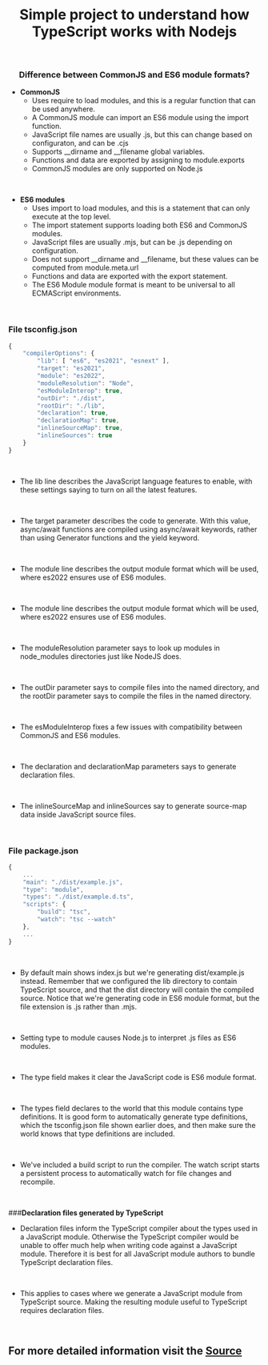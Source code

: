 <h1 align ="center"> Simple project to understand how TypeScript works with Nodejs </h1>
<br>

<h3 align ="center"> Difference between CommonJS and ES6 module formats? </h3>

* <b>CommonJS</b>
    - Uses require to load modules, and this is a regular function that can be used anywhere.
    - A CommonJS module can import an ES6 module using the import function.
    - JavaScript file names are usually .js, but this can change based on configuraton, and can be .cjs
    - Supports __dirname and __filename global variables.
    - Functions and data are exported by assigning to module.exports
    - CommonJS modules are only supported on Node.js
<br>

* <b>ES6 modules</b>
    - Uses import to load modules, and this is a statement that can only execute at the top level.
    - The import statement supports loading both ES6 and CommonJS modules.
    - JavaScript files are usually .mjs, but can be .js depending on configuration.
    - Does not support __dirname and __filename, but these values can be computed from module.meta.url
    - Functions and data are exported with the export statement.
    - The ES6 Module module format is meant to be universal to all ECMAScript environments.
<br>


### <b>File tsconfig.json</b><br>

```JavaScript
{
    "compilerOptions": {
        "lib": [ "es6", "es2021", "esnext" ],
        "target": "es2021",
        "module": "es2022",
        "moduleResolution": "Node",
        "esModuleInterop": true,
        "outDir": "./dist",
        "rootDir": "./lib",
        "declaration": true,
        "declarationMap": true,
        "inlineSourceMap": true,
        "inlineSources": true
    }
}
```
<br>


* The lib line describes the JavaScript language features to enable, with these settings saying to turn on all the latest features.
<br>

* The target parameter describes the code to generate. With this value, async/await functions are compiled using async/await keywords, rather than using Generator functions and the yield keyword.
<br>

* The module line describes the output module format which will be used, where es2022 ensures use of ES6 modules.
<br>

* The module line describes the output module format which will be used, where es2022 ensures use of ES6 modules.
<br>

* The moduleResolution parameter says to look up modules in node_modules directories just like NodeJS does.
<br>

* The outDir parameter says to compile files into the named directory, and the rootDir parameter says to compile the files in the named directory.
<br>

* The esModuleInterop fixes a few issues with compatibility between CommonJS and ES6 modules.
<br>

* The declaration and declarationMap parameters says to generate declaration files.
<br>

* The inlineSourceMap and inlineSources say to generate source-map data inside JavaScript source files.
<br>

### <b>File package.json</b><br>

```JavaScript
{
    ...
    "main": "./dist/example.js",
    "type": "module",
    "types": "./dist/example.d.ts",
    "scripts": {
        "build": "tsc",
        "watch": "tsc --watch"
    },
    ...
}
```
<br>

* By default main shows index.js but we're generating dist/example.js instead. Remember that we configured the lib directory to contain TypeScript source, and that the dist directory will contain the compiled source. Notice that we're generating code in ES6 module format, but the file extension is .js rather than .mjs.
<br>

* Setting type to module causes Node.js to interpret .js files as ES6 modules.
<br>

* The type field makes it clear the JavaScript code is ES6 module format.
<br>

* The types field declares to the world that this module contains type definitions. It is good form to automatically generate type definitions, which the tsconfig.json file shown earlier does, and then make sure the world knows that type definitions are included.
<br>

* We've included a build script to run the compiler. The watch script starts a persistent process to automatically watch for file changes and recompile.
<br>

###<b>Declaration files generated by TypeScript</b><br>

* Declaration files inform the TypeScript compiler about the types used in a JavaScript module. Otherwise the TypeScript compiler would be unable to offer much help when writing code against a JavaScript module. Therefore it is best for all JavaScript module authors to bundle TypeScript declaration files.
<br>

* This applies to cases where we generate a JavaScript module from TypeScript source. Making the resulting module useful to TypeScript requires declaration files.
<br>

## For more detailed information visit the <a href="https://techsparx.com/nodejs/typescript/modules-01.html/" target="_blank"/> Source